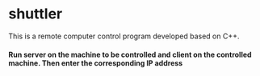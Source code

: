 # shuttler
This is a remote computer control program developed based on C++.

#### Run server on the machine to be controlled and client on the controlled machine. Then enter the corresponding IP address


